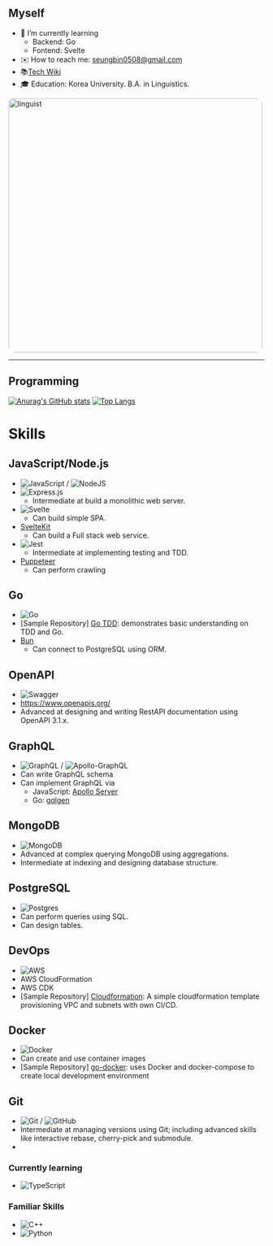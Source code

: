 ## Myself

- 📖 I’m currently learning 
    - Backend: Go
    - Fontend: Svelte
- ✉️ How to reach me: seungbin0508@gmail.com
- 📚[Tech Wiki](https://github.com/seungbin0508/seungbin0508/wiki)
- 🎓 Education: Korea University. B.A. in Linguistics.

<img src="https://user-images.githubusercontent.com/24871719/132305540-3832840e-279e-41c6-a78d-49852b25ced1.JPG" alt="linguist" width="500" style="border-radius: 2%"/>

---
## Programming

[![Anurag's GitHub stats](https://github-readme-stats.vercel.app/api?username=seungbin0508)](https://github.com/anuraghazra/github-readme-stats)
[![Top Langs](https://github-readme-stats.vercel.app/api/top-langs/?username=anuraghazra&layout=compact)](https://github.com/anuraghazra/github-readme-stats)


# Skills
## JavaScript/Node.js 
- ![JavaScript](https://img.shields.io/badge/javascript-%23323330.svg?style=for-the-badge&logo=javascript&logoColor=%23F7DF1E) / ![NodeJS](https://img.shields.io/badge/node.js-%2343853D.svg?style=for-the-badge&logo=node.js&logoColor=white)
- ![Express.js](https://img.shields.io/badge/express.js-%23404d59.svg?style=for-the-badge&logo=express&logoColor=%2361DAFB)
  - Intermediate at build a monolithic web server.
- ![Svelte](https://img.shields.io/badge/svelte-%23f1413d.svg?style=for-the-badge&logo=svelte&logoColor=white)
  - Can build simple SPA.
- [SvelteKit](https://kit.svelte.dev/)
  - Can build a Full stack web service.
- ![Jest](https://img.shields.io/badge/-jest-%23C21325?style=for-the-badge&logo=jest&logoColor=white)
  - Intermediate at implementing testing and TDD.
- [Puppeteer](https://pptr.dev/)
  - Can perform crawling

## Go 
- ![Go](https://img.shields.io/badge/go-%2300ADD8.svg?style=for-the-badge&logo=go&logoColor=white)
- [Sample Repository] [Go TDD](https://github.com/kimseungbin/go-tdd): demonstrates basic understanding on TDD and Go.
- [Bun](https://bun.uptrace.dev/)
  - Can connect to PostgreSQL using ORM.

## OpenAPI
- ![Swagger](https://img.shields.io/badge/-Swagger-%23Clojure?style=for-the-badge&logo=swagger&logoColor=white)
- https://www.openapis.org/
- Advanced at designing and writing RestAPI documentation using OpenAPI 3.1.x.

## GraphQL
- ![GraphQL](https://img.shields.io/badge/-GraphQL-E10098?style=for-the-badge&logo=graphql&logoColor=white) / ![Apollo-GraphQL](https://img.shields.io/badge/-ApolloGraphQL-311C87?style=for-the-badge&logo=apollo-graphql)
- Can write GraphQL schema
- Can implement GraphQL via
  - JavaScript: [Apollo Server](https://www.apollographql.com/)
  - Go: [gqlgen](https://gqlgen.com/getting-started/)

## MongoDB
- ![MongoDB](https://img.shields.io/badge/MongoDB-%234ea94b.svg?style=for-the-badge&logo=mongodb&logoColor=white)
- Advanced at complex querying MongoDB using aggregations.
- Intermediate at indexing and designing database structure.

## PostgreSQL
- ![Postgres](https://img.shields.io/badge/postgres-%23316192.svg?style=for-the-badge&logo=postgresql&logoColor=white)
- Can perform queries using SQL.
- Can design tables.

## DevOps
- ![AWS](https://img.shields.io/badge/AWS-%23FF9900.svg?style=for-the-badge&logo=amazon-aws&logoColor=white)
- AWS CloudFormation
- AWS CDK
- [Sample Repository] [Cloudformation](https://github.com/kimseungbin/cloudformation): A simple cloudformation template provisioning VPC and subnets with own CI/CD.

## Docker
- ![Docker](https://img.shields.io/badge/docker-%230db7ed.svg?style=for-the-badge&logo=docker&logoColor=white)
- Can create and use container images
- [Sample Repository] [go-docker](https://github.com/kimseungbin/go-docker): uses Docker and docker-compose to create local development environment

## Git
- ![Git](https://img.shields.io/badge/git-%23F05033.svg?style=for-the-badge&logo=git&logoColor=white) / ![GitHub](https://img.shields.io/badge/github-%23121011.svg?style=for-the-badge&logo=github&logoColor=white)
- Intermediate at managing versions using Git; including advanced skills like interactive rebase, cherry-pick and submodule.
- 

### Currently learning

- ![TypeScript](https://img.shields.io/badge/typescript-%23007ACC.svg?style=for-the-badge&logo=typescript&logoColor=white)

### Familiar Skills
- ![C++](https://img.shields.io/badge/c++-%2300599C.svg?style=for-the-badge&logo=c%2B%2B&logoColor=white)
- ![Python](https://img.shields.io/badge/python-%2314354C.svg?style=for-the-badge&logo=python&logoColor=white)

[comment]: <> (https://github.com/Ileriayo/markdown-badges)
